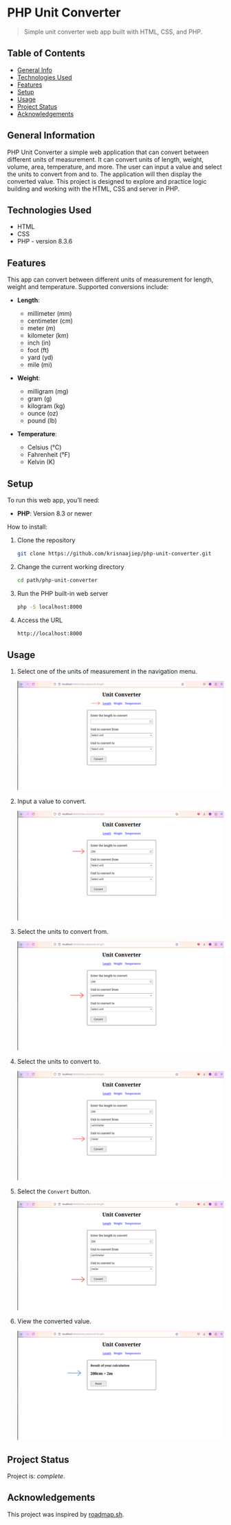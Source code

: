 # PHP Unit Converter

> Simple unit converter web app built with HTML, CSS, and PHP.

## Table of Contents

* [General Info](#general-information)
* [Technologies Used](#technologies-used)
* [Features](#features)
* [Setup](#setup)
* [Usage](#usage)
* [Project Status](#project-status)
* [Acknowledgements](#acknowledgements)

## General Information

PHP Unit Converter a simple web application that can convert between different units of measurement. It can convert units of length, weight, volume, area, temperature, and more. The user can input a value and select the units to convert from and to. The application will then display the converted value. This project is designed to explore and practice logic building and working with the HTML, CSS and server in PHP.

## Technologies Used

* HTML
* CSS
* PHP - version 8.3.6

## Features

This app can convert between different units of measurement for length, weight and temperature. Supported conversions include:

* **Length**:
  * millimeter (mm)
  * centimeter (cm)
  * meter (m)
  * kilometer (km)
  * inch (in)
  * foot (ft)
  * yard (yd)
  * mile (mi)

* **Weight**:
  * milligram (mg)
  * gram (g)
  * kilogram (kg)
  * ounce (oz)
  * pound (lb)

* **Temperature**:
  * Celsius (°C)
  * Fahrenheit (°F)
  * Kelvin (K)

## Setup

To run this web app, you’ll need:

* **PHP**: Version 8.3 or newer

How to install:

1. Clone the repository

   ```bash
   git clone https://github.com/krisnaajiep/php-unit-converter.git
   ```

2. Change the current working directory

   ```bash
   cd path/php-unit-converter
   ```

3. Run the PHP built-in web server

   ```bash
   php -S localhost:8000
   ```

4. Access the URL

   ```bash
   http://localhost:8000
   ```

## Usage

1. Select one of the units of measurement in the navigation menu.

   ![select-units-of-measurement](images/image1.png)

2. Input a value to convert.

   ![input-value-to-convert](images/image2.png)

3. Select the units to convert from.

   ![select-units-to-convert-from](images/image3.png)

4. Select the units to convert to.

   ![select-units-to-convert-to](images/image4.png)

5. Select the `Convert` button.

   ![select-convert-button](images/image5.png)

6. View the converted value.

   ![view-the-converted-value](images/image6.png)

## Project Status

Project is: _complete_.

## Acknowledgements

This project was inspired by [roadmap.sh](https://roadmap.sh/projects/unit-converter).

